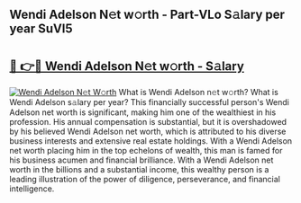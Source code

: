 ## Wendi Adelson N𝚎t w𝚘rth - Part-VLo S𝚊lary per year SuVl5

# <h2><a href="http://gc35vv.nevu.top/?p=Wendi+Adelson">🔗 👉🔴 Wendi Adelson N𝚎t w𝚘rth - S𝚊lary</a></h2>

[![Wendi Adelson N𝚎t W𝚘rth](https://i.imgur.com/Oavwk0R.jpeg)](http://gc35vv.nevu.top/?p=Wendi+Adelson)
What is Wendi Adelson n𝚎t w𝚘rth? What is Wendi Adelson s𝚊lary per year?
This financially successful person's Wendi Adelson net worth is significant, making him one of the wealthiest in his profession. His annual compensation is substantial, but it is overshadowed by his believed Wendi Adelson net worth, which is attributed to his diverse business interests and extensive real estate holdings. With a Wendi Adelson net worth placing him in the top echelons of wealth, this man is famed for his business acumen and financial brilliance. With a Wendi Adelson net worth in the billions and a substantial income, this wealthy person is a leading illustration of the power of diligence, perseverance, and financial intelligence.

